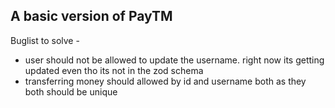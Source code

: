 
## A basic version of PayTM
 Buglist to solve - 
 - user should not be allowed to update the username. right now its getting updated even tho its not in the zod schema
 - transferring money should allowed by id and username both as they both should be unique